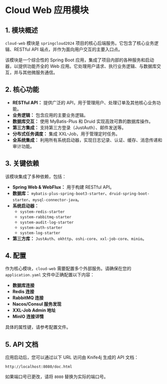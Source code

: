 # Cloud Web 应用模块

## 1. 模块概述

`cloud-web` 模块是 `springcloud2024` 项目的核心后端服务。它包含了核心业务逻辑、RESTful API 端点，并作为面向用户交互的主要入口点。

该模块是一个综合性的 Spring Boot 应用，集成了项目内部的各种服务和启动器，以提供功能齐全的 Web 应用。它处理用户请求、执行业务逻辑、与数据库交互，并与其他微服务通信。

## 2. 核心功能

- **RESTful API：** 提供广泛的 API，用于管理用户、处理订单及其他核心业务功能。
- **业务逻辑：** 包含应用的主要业务逻辑。
- **数据库交互：** 使用 MyBatis-Plus 和 Druid 实现高效可靠的数据库操作。
- **第三方集成：** 支持第三方登录（JustAuth）、邮件发送等。
- **分布式任务调度：** 集成 XXL-Job，用于管理定时任务。
- **全系统集成：** 利用所有系统启动器，实现日志记录、认证、缓存、消息传递和审计功能。

## 3. 关键依赖

该模块集成了多种依赖，包括：

- **Spring Web & WebFlux：** 用于构建 RESTful API。
- **数据库：** `mybatis-plus-spring-boot3-starter`、`druid-spring-boot-starter`、`mysql-connector-java`。
- **系统启动器：**
  - `system-redis-starter`
  - `system-rabbitmq-starter`
  - `system-audit-log-starter`
  - `system-auth-starter`
  - `system-log-starter`
- **第三方库：** `JustAuth`、`okhttp`、`oshi-core`、`xxl-job-core`、`minio`。

## 4. 配置

作为核心模块，`cloud-web` 需要配置多个外部服务。请确保在您的 `application.yaml` 文件中正确配置以下内容：

- **数据库连接**
- **Redis 连接**
- **RabbitMQ 连接**
- **Nacos/Consul 服务发现**
- **XXL-Job Admin 地址**
- **MinIO 连接详情**

具体的属性键，请参考配置文件。

## 5. API 文档

应用启动后，您可以通过以下 URL 访问由 Knife4j 生成的 API 文档：

```
http://localhost:8080/doc.html
```

如果端口号已更改，请将 `8080` 替换为实际的端口号。